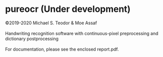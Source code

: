 # pureocr (Under development)
©2019-2020 Michael S. Teodor & Moe Assaf<br/><br/>
Handwriting recognition software with continuous-pixel preprocessing and dictionary postprocessing<br/><br/>
For documentation, please see the enclosed report.pdf.
